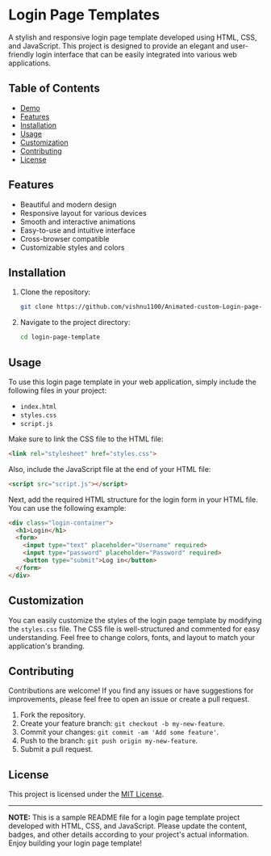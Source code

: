# Login Page Templates


A stylish and responsive login page template developed using HTML, CSS, and JavaScript. This project is designed to provide an elegant and user-friendly login interface that can be easily integrated into various web applications.



## Table of Contents

- [Demo](#demo)
- [Features](#features)
- [Installation](#installation)
- [Usage](#usage)
- [Customization](#customization)
- [Contributing](#contributing)
- [License](#license)

## Features

- Beautiful and modern design
- Responsive layout for various devices
- Smooth and interactive animations
- Easy-to-use and intuitive interface
- Cross-browser compatible
- Customizable styles and colors

## Installation

1. Clone the repository:

   ```bash
   git clone https://github.com/vishnu1100/Animated-custom-Login-page-template.git
   ```

2. Navigate to the project directory:

   ```bash
   cd login-page-template
   ```

## Usage

To use this login page template in your web application, simply include the following files in your project:

- `index.html`
- `styles.css`
- `script.js`

Make sure to link the CSS file to the HTML file:

```html
<link rel="stylesheet" href="styles.css">
```

Also, include the JavaScript file at the end of your HTML file:

```html
<script src="script.js"></script>
```

Next, add the required HTML structure for the login form in your HTML file. You can use the following example:

```html
<div class="login-container">
  <h1>Login</h1>
  <form>
    <input type="text" placeholder="Username" required>
    <input type="password" placeholder="Password" required>
    <button type="submit">Log in</button>
  </form>
</div>
```


## Customization

You can easily customize the styles of the login page template by modifying the `styles.css` file. The CSS file is well-structured and commented for easy understanding. Feel free to change colors, fonts, and layout to match your application's branding.

## Contributing

Contributions are welcome! If you find any issues or have suggestions for improvements, please feel free to open an issue or create a pull request.

1. Fork the repository.
2. Create your feature branch: `git checkout -b my-new-feature`.
3. Commit your changes: `git commit -am 'Add some feature'`.
4. Push to the branch: `git push origin my-new-feature`.
5. Submit a pull request.

## License

This project is licensed under the [MIT License](./LICENSE).

---

**NOTE:** This is a sample README file for a login page template project developed with HTML, CSS, and JavaScript. Please update the content, badges, and other details according to your project's actual information. Enjoy building your login page template!
